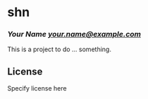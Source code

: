 # shn
### _Your Name <your.name@example.com>_

This is a project to do ... something.

## License

Specify license here

